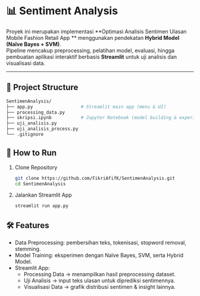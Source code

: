 # 📊 Sentiment Analysis  

Proyek ini merupakan implementasi **Optimasi Analisis Sentimen Ulasan Mobile Fashion Retail App ** menggunakan pendekatan **Hybrid Model (Naïve Bayes + SVM)**.  
Pipeline mencakup preprocessing, pelatihan model, evaluasi, hingga pembuatan aplikasi interaktif berbasis **Streamlit** untuk uji analisis dan visualisasi data.  

---

## 📂 Project Structure
```bash
SentimenAnalysis/
├── app.py                  # Streamlit main app (menu & UI)
├── processing_data.py
├── skripsi.ipynb           # Jupyter Notebook (model building & experiments)
├── uji_analisis.py
├── uji_analisis_process.py
└── .gitignore
```
## 🚀 How to Run
1. Clone Repository
   ```bash
   git clone https://github.com/FikriAfifK/SentimenAnalysis.git
   cd SentimenAnalysis

2. Jalankan Streamlit App
   ```bash
   streamlit run app.py

## 🛠 Features
- Data Preprocessing: pembersihan teks, tokenisasi, stopword removal, stemming.
- Model Training: eksperimen dengan Naïve Bayes, SVM, serta Hybrid Model.
- Streamlit App:
  - Processing Data → menampilkan hasil preprocessing dataset.
  - Uji Analisis → input teks ulasan untuk diprediksi sentimennya.
  - Visualisasi Data → grafik distribusi sentimen & insight lainnya.
